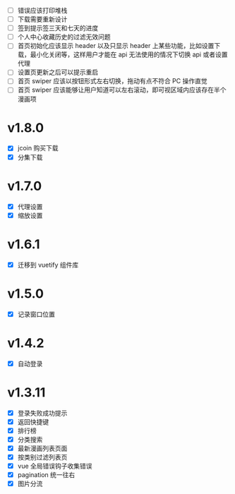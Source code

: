 - [ ] 错误应该打印堆栈
- [ ] 下载需要重新设计
- [ ] 签到提示签三天和七天的进度
- [ ] 个人中心收藏历史的过滤无效问题
- [ ] 首页初始化应该显示 header 以及只显示 header 上某些功能，比如设置下载，最小化关闭等，这样用户才能在 api 无法使用的情况下切换 api 或者设置代理
- [ ] 设置页更新之后可以提示重启
- [ ] 首页 swiper 应该以按钮形式左右切换，拖动有点不符合 PC 操作直觉
- [ ] 首页 swiper 应该能够让用户知道可以左右滚动，即可视区域内应该存在半个漫画项

# v1.8.0

- [x] jcoin 购买下载
- [x] 分集下载

# v1.7.0

- [x] 代理设置
- [x] 缩放设置

# v1.6.1

- [x] 迁移到 vuetify 组件库

# v1.5.0

- [x] 记录窗口位置

# v1.4.2

- [x] 自动登录

# v1.3.11

- [x] 登录失败成功提示
- [x] 返回快捷键
- [x] 排行榜
- [x] 分类搜索
- [x] 最新漫画列表页面
- [x] 按类别过滤列表页
- [x] vue 全局错误钩子收集错误
- [x] pagination 统一往右
- [x] 图片分流